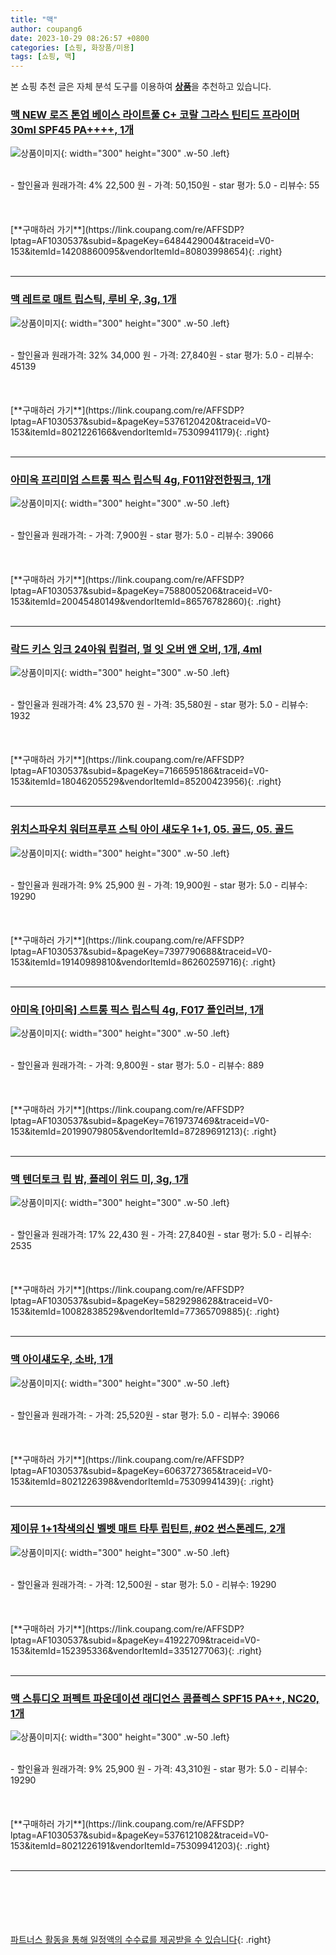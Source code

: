 ```yaml
---
title: "맥"
author: coupang6
date: 2023-10-29 08:26:57 +0800
categories: [쇼핑, 화장품/미용]
tags: [쇼핑, 맥]
---
```


본 쇼핑 추천 글은 자체 분석 도구를 이용하여 [**상품**](https://link.coupang.com/a/bao1ui)을 추천하고 있습니다.

### [맥 NEW 로즈 톤업 베이스 라이트풀 C+ 코랄 그라스 틴티드 프라이머 30ml SPF45 PA++++, 1개](https://link.coupang.com/re/AFFSDP?lptag=AF1030537&subid=&pageKey=6484429004&traceid=V0-153&itemId=14208860095&vendorItemId=80803998654)

![상품이미지](https://thumbnail10.coupangcdn.com/thumbnails/remote/230x230ex/image/retail/images/4566986503992060-98f9321b-b952-4fa7-a643-7932b2a5f779.jpg){: width="300" height="300" .w-50 .left}


<br>
- 할인율과 원래가격: 4%  22,500   원
- 가격: 50,150원
- star 평가: 5.0
- 리뷰수: 55
<br>
<br>
<br>
<br>
[**구매하러 가기**](https://link.coupang.com/re/AFFSDP?lptag=AF1030537&subid=&pageKey=6484429004&traceid=V0-153&itemId=14208860095&vendorItemId=80803998654){: .right}
<br>
<br>

---

### [맥 레트로 매트 립스틱, 루비 우, 3g, 1개](https://link.coupang.com/re/AFFSDP?lptag=AF1030537&subid=&pageKey=5376120420&traceid=V0-153&itemId=8021226166&vendorItemId=75309941179)

![상품이미지](https://thumbnail10.coupangcdn.com/thumbnails/remote/230x230ex/image/retail/images/3935758943155169-2a1eb10b-d8d5-4912-990e-09a38f9f3756.png){: width="300" height="300" .w-50 .left}


<br>
- 할인율과 원래가격: 32%  34,000   원
- 가격: 27,840원
- star 평가: 5.0
- 리뷰수: 45139
<br>
<br>
<br>
<br>
[**구매하러 가기**](https://link.coupang.com/re/AFFSDP?lptag=AF1030537&subid=&pageKey=5376120420&traceid=V0-153&itemId=8021226166&vendorItemId=75309941179){: .right}
<br>
<br>

---

### [아미옥 프리미엄 스트롱 픽스 립스틱 4g, F011얌전한핑크, 1개](https://link.coupang.com/re/AFFSDP?lptag=AF1030537&subid=&pageKey=7588005206&traceid=V0-153&itemId=20045480149&vendorItemId=86576782860)

![상품이미지](https://thumbnail7.coupangcdn.com/thumbnails/remote/230x230ex/image/vendor_inventory/59ad/761c590e327f4376a1c66d71248380ebd0ded2f983f41a1560d8743b9112.jpg){: width="300" height="300" .w-50 .left}


<br>
- 할인율과 원래가격: 
- 가격: 7,900원
- star 평가: 5.0
- 리뷰수: 39066
<br>
<br>
<br>
<br>
[**구매하러 가기**](https://link.coupang.com/re/AFFSDP?lptag=AF1030537&subid=&pageKey=7588005206&traceid=V0-153&itemId=20045480149&vendorItemId=86576782860){: .right}
<br>
<br>

---

### [락드 키스 잉크 24아워 립컬러, 멀 잇 오버 앤 오버, 1개, 4ml](https://link.coupang.com/re/AFFSDP?lptag=AF1030537&subid=&pageKey=7166595186&traceid=V0-153&itemId=18046205529&vendorItemId=85200423956)

![상품이미지](https://thumbnail8.coupangcdn.com/thumbnails/remote/230x230ex/image/retail/images/1188350127831151-0b3da070-8f23-4397-a183-30b96ceb5cd5.jpg){: width="300" height="300" .w-50 .left}


<br>
- 할인율과 원래가격: 4%  23,570   원
- 가격: 35,580원
- star 평가: 5.0
- 리뷰수: 1932
<br>
<br>
<br>
<br>
[**구매하러 가기**](https://link.coupang.com/re/AFFSDP?lptag=AF1030537&subid=&pageKey=7166595186&traceid=V0-153&itemId=18046205529&vendorItemId=85200423956){: .right}
<br>
<br>

---

### [위치스파우치 워터프루프 스틱 아이 섀도우 1+1, 05. 골드, 05. 골드](https://link.coupang.com/re/AFFSDP?lptag=AF1030537&subid=&pageKey=7397790688&traceid=V0-153&itemId=19140989810&vendorItemId=86260259716)

![상품이미지](https://thumbnail6.coupangcdn.com/thumbnails/remote/230x230ex/image/vendor_inventory/2831/64af33ac4dfe07f49eec54cd8bbc233242ce5a8f6cf44d0476096e1f3c9a.jpg){: width="300" height="300" .w-50 .left}


<br>
- 할인율과 원래가격: 9%  25,900   원
- 가격: 19,900원
- star 평가: 5.0
- 리뷰수: 19290
<br>
<br>
<br>
<br>
[**구매하러 가기**](https://link.coupang.com/re/AFFSDP?lptag=AF1030537&subid=&pageKey=7397790688&traceid=V0-153&itemId=19140989810&vendorItemId=86260259716){: .right}
<br>
<br>

---

### [아미옥 [아미옥] 스트롱 픽스 립스틱 4g, F017 폴인러브, 1개](https://link.coupang.com/re/AFFSDP?lptag=AF1030537&subid=&pageKey=7619737469&traceid=V0-153&itemId=20199079805&vendorItemId=87289691213)

![상품이미지](https://thumbnail9.coupangcdn.com/thumbnails/remote/230x230ex/image/vendor_inventory/41ea/fa75e0822ccb6930e25918ed1f70d5559de0b3e33b5aec574b40534f256d.jpg){: width="300" height="300" .w-50 .left}


<br>
- 할인율과 원래가격: 
- 가격: 9,800원
- star 평가: 5.0
- 리뷰수: 889
<br>
<br>
<br>
<br>
[**구매하러 가기**](https://link.coupang.com/re/AFFSDP?lptag=AF1030537&subid=&pageKey=7619737469&traceid=V0-153&itemId=20199079805&vendorItemId=87289691213){: .right}
<br>
<br>

---

### [맥 텐더토크 립 밤, 플레이 위드 미, 3g, 1개](https://link.coupang.com/re/AFFSDP?lptag=AF1030537&subid=&pageKey=5829298628&traceid=V0-153&itemId=10082838529&vendorItemId=77365709885)

![상품이미지](https://thumbnail9.coupangcdn.com/thumbnails/remote/230x230ex/image/retail/images/3923322404533736-0771689b-9788-47ea-985d-66082eb25346.jpg){: width="300" height="300" .w-50 .left}


<br>
- 할인율과 원래가격: 17%  22,430   원
- 가격: 27,840원
- star 평가: 5.0
- 리뷰수: 2535
<br>
<br>
<br>
<br>
[**구매하러 가기**](https://link.coupang.com/re/AFFSDP?lptag=AF1030537&subid=&pageKey=5829298628&traceid=V0-153&itemId=10082838529&vendorItemId=77365709885){: .right}
<br>
<br>

---

### [맥 아이섀도우, 소바, 1개](https://link.coupang.com/re/AFFSDP?lptag=AF1030537&subid=&pageKey=6063727365&traceid=V0-153&itemId=8021226398&vendorItemId=75309941439)

![상품이미지](https://thumbnail8.coupangcdn.com/thumbnails/remote/230x230ex/image/retail/images/1200080386166279-122f098f-0283-4333-91cc-54a93b10efe1.jpg){: width="300" height="300" .w-50 .left}


<br>
- 할인율과 원래가격: 
- 가격: 25,520원
- star 평가: 5.0
- 리뷰수: 39066
<br>
<br>
<br>
<br>
[**구매하러 가기**](https://link.coupang.com/re/AFFSDP?lptag=AF1030537&subid=&pageKey=6063727365&traceid=V0-153&itemId=8021226398&vendorItemId=75309941439){: .right}
<br>
<br>

---

### [제이뮤 1+1착색의신 벨벳 매트 타투 립틴트, #02 썬스톤레드, 2개](https://link.coupang.com/re/AFFSDP?lptag=AF1030537&subid=&pageKey=41922709&traceid=V0-153&itemId=152395336&vendorItemId=3351277063)

![상품이미지](https://thumbnail8.coupangcdn.com/thumbnails/remote/230x230ex/image/vendor_inventory/images/2018/07/17/23/8/3c9b2ae8-1ace-4b0e-b76f-44378f588548.jpg){: width="300" height="300" .w-50 .left}


<br>
- 할인율과 원래가격: 
- 가격: 12,500원
- star 평가: 5.0
- 리뷰수: 19290
<br>
<br>
<br>
<br>
[**구매하러 가기**](https://link.coupang.com/re/AFFSDP?lptag=AF1030537&subid=&pageKey=41922709&traceid=V0-153&itemId=152395336&vendorItemId=3351277063){: .right}
<br>
<br>

---

### [맥 스튜디오 퍼펙트 파운데이션 래디언스 콤플렉스 SPF15 PA++, NC20, 1개](https://link.coupang.com/re/AFFSDP?lptag=AF1030537&subid=&pageKey=5376121082&traceid=V0-153&itemId=8021226191&vendorItemId=75309941203)

![상품이미지](https://thumbnail6.coupangcdn.com/thumbnails/remote/230x230ex/image/retail/images/1183805454006957-e53c5a33-f3db-413d-b769-5392af54c992.jpg){: width="300" height="300" .w-50 .left}


<br>
- 할인율과 원래가격: 9%  25,900   원
- 가격: 43,310원
- star 평가: 5.0
- 리뷰수: 19290
<br>
<br>
<br>
<br>
[**구매하러 가기**](https://link.coupang.com/re/AFFSDP?lptag=AF1030537&subid=&pageKey=5376121082&traceid=V0-153&itemId=8021226191&vendorItemId=75309941203){: .right}
<br>
<br>

---
<br><br><br><br><br> [파트너스 활동을 통해 일정액의 수수료를 제공받을 수 있습니다](https://link.coupang.com/a/bao1ui){: .right}
